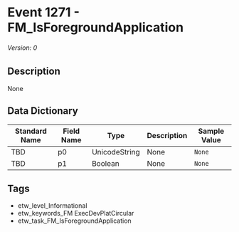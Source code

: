# Event 1271 - FM_IsForegroundApplication
###### Version: 0

## Description
None

## Data Dictionary
|Standard Name|Field Name|Type|Description|Sample Value|
|---|---|---|---|---|
|TBD|p0|UnicodeString|None|`None`|
|TBD|p1|Boolean|None|`None`|

## Tags
* etw_level_Informational
* etw_keywords_FM ExecDevPlatCircular
* etw_task_FM_IsForegroundApplication